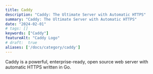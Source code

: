 ```yaml
---
title: Caddy
description: "Caddy: The Ultimate Server with Automatic HTTPS"
summary: "Caddy: The Ultimate Server with Automatic HTTPS"
date: "2024-02-01"
# tags: []
keywords: ["Caddy"]
featureAlt: "Caddy Logo"
# draft:  true
aliases: ['/docs/category/caddy']
---
```


Caddy is a powerful, enterprise-ready, open source web server with automatic HTTPS written in Go.